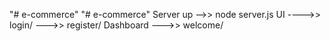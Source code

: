 "# e-commerce" 
"# e-commerce" 
Server up -->> node server.js
UI ---->> login/
    --->> register/
Dashboard --->> welcome/
